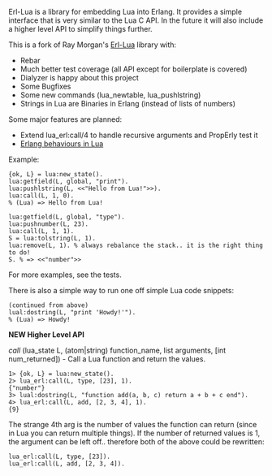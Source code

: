 Erl-Lua is a library for embedding Lua into Erlang. It provides a simple
interface that is very similar to the Lua C API. In the future it will also
include a higher level API to simplify things further.

This is a fork of Ray Morgan's [Erl-Lua] library with:

* Rebar
* Much better test coverage (all API except for boilerplate is covered)
* Dialyzer is happy about this project
* Some Bugfixes
* Some new commands (lua_newtable, lua_pushlstring)
* Strings in Lua are Binaries in Erlang (instead of lists of numbers)

Some major features are planned:
* Extend lua_erl:call/4 to handle recursive arguments and PropErly test it
* [Erlang behaviours in Lua]

Example:

    {ok, L} = lua:new_state().
    lua:getfield(L, global, "print").
    lua:pushlstring(L, <<"Hello from Lua!">>).
    lua:call(L, 1, 0).
    % (Lua) => Hello from Lua!

    lua:getfield(L, global, "type").
    lua:pushnumber(L, 23).
    lua:call(L, 1, 1).
    S = lua:tolstring(L, 1).
    lua:remove(L, 1). % always rebalance the stack.. it is the right thing to do!
    S. % => <<"number">>

For more examples, see the tests.

There is also a simple way to run one off simple Lua code snippets:

    (continued from above)
    lual:dostring(L, "print 'Howdy!'").
    % (Lua) => Howdy!
    
**NEW Higher Level API**

*call* (lua\_state L, (atom|string) function\_name, list arguments, [int num\_returned]) - Call a Lua function and return the values.

    1> {ok, L} = lua:new_state().
    2> lua_erl:call(L, type, [23], 1).
    {"number"}
    3> lual:dostring(L, "function add(a, b, c) return a + b + c end").
    4> lua_erl:call(L, add, [2, 3, 4], 1).
    {9}

The strange 4th arg is the number of values the function can return (since in Lua you can return multiple things).
If the number of returned values is 1, the argument can be left off.. therefore both of the above could be rewritten:

    lua_erl:call(L, type, [23]).
    lua_erl:call(L, add, [2, 3, 4]).

[Erl-Lua]: https://github.com/raycmorgan/erl-lua/
[Erlang behaviours in Lua]: http://m.jakstys.lt/tech/2012/06/erlang-behaviours-in-lua/
